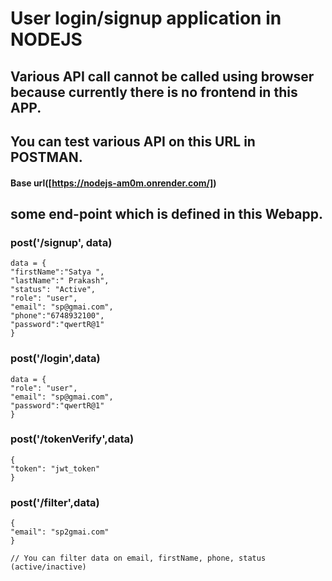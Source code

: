 # User login/signup application in NODEJS

## Various API call cannot be called using browser because currently there is no frontend in this APP.
## You can test various API on this URL in POSTMAN.

#### Base url([https://nodejs-am0m.onrender.com/])

## some end-point which is defined in this Webapp.

### post('/signup', data)

    data = {
    "firstName":"Satya ",
    "lastName":" Prakash",
    "status": "Active",
    "role": "user",
    "email": "sp@gmai.com",
    "phone":"6748932100",
    "password":"qwertR@1"
    }

### post('/login',data)

    data = {
    "role": "user",
    "email": "sp@gmai.com",
    "password":"qwertR@1"
    }

### post('/tokenVerify',data)

    {
    "token": "jwt_token"
    }

### post('/filter',data)

    {
    "email": "sp2gmai.com"
    }

    // You can filter data on email, firstName, phone, status (active/inactive)

